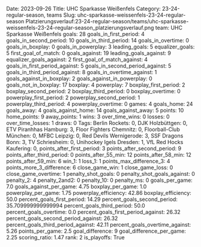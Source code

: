 Date: 2023-09-26
Title: UHC Sparkasse Weißenfels
Category: 23-24-regular-season, teams
Slug: uhc-sparkasse-weissenfels-23-24-regular-season
Platzierungsverlauf:23-24-regular-season/teams/uhc-sparkasse-weissenfels-23-24-regular-season_platzierungsverlauf.png
team: UHC Sparkasse Weißenfels
goals: 28
goals_in_first_period: 4
goals_in_second_period: 10
goals_in_third_period: 14
goals_in_overtime: 0
goals_in_boxplay: 0
goals_in_powerplay: 3
leading_goals: 5
equalizer_goals: 5
first_goal_of_match: 0
goals_against: 19
leading_goals_against: 9
equalizer_goals_against: 2
first_goal_of_match_against: 4
goals_in_first_period_against: 5
goals_in_second_period_against: 5
goals_in_third_period_against: 8
goals_in_overtime_against: 1
goals_against_in_boxplay: 2
goals_against_in_powerplay: 0
goals_not_in_boxplay: 17
boxplay: 4
powerplay: 7
boxplay_first_period: 2
boxplay_second_period: 2
boxplay_third_period: 0
boxplay_overtime: 0
powerplay_first_period: 2
powerplay_second_period: 1
powerplay_third_period: 4
powerplay_overtime: 0
games: 4
goals_home: 24
goals_away: 4
goals_against_home: 14
goals_against_away: 5
points: 10
home_points: 9
away_points: 1
wins: 3
over_time_wins: 0
losses: 0
over_time_losses: 1
draws: 0
Tags:  Berlin Rockets: 0,  DJK Holzbüttgen: 0,  ETV Piranhhas Hamburg: 3,  Floor Fighters Chemnitz: 0,  Floorball-Club München: 0,  MFBC Leipzig: 0,  Red Devils Wernigerode: 3,  SSF Dragons Bonn: 3,  TV Schriesheim: 0,  Unihockey Igels Dresden: 1,  VfL Red Hocks Kaufering: 0,
points_after_first_period: 3
points_after_second_period: 9
points_after_third_period: 0
points_after_55_min: 12
points_after_58_min: 12
points_after_59_min: 6
win_1: 1
loss_1: 1
points_max_difference_3: 4
points_more_3_difference: 6
close_game_win: 1
close_game_loss: 0
close_game_overtime: 1
penalty_shot_goals: 0
penalty_shot_goals_against: 0
penalty_2: 4
penalty_2and2: 0
penalty_10: 0
penalty_ms: 0
goals_per_game: 7.0
goals_against_per_game: 4.75
boxplay_per_game: 1.0
powerplay_per_game: 1.75
powerplay_efficiency: 42.86
boxplay_efficiency: 50.0
percent_goals_first_period: 14.29
percent_goals_second_period: 35.709999999999994
percent_goals_third_period: 50.0
percent_goals_overtime: 0.0
percent_goals_first_period_against: 26.32
percent_goals_second_period_against: 26.32
percent_goals_third_period_against: 42.11
percent_goals_overtime_against: 5.26
points_per_game: 2.5
goal_difference: 9
goal_difference_per_game: 2.25
scoring_ratio: 1.47
rank: 2
is_playoffs: True
